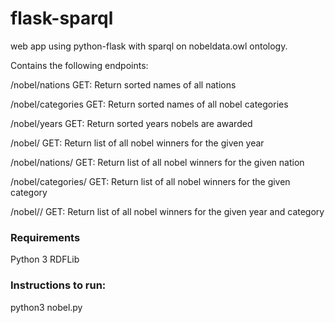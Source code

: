 # flask-sparql
web app using python-flask with sparql on nobeldata.owl ontology.

Contains the following endpoints:

/nobel/nations
GET: Return sorted names of all nations

/nobel/categories
GET: Return sorted names of all nobel categories

/nobel/years
GET: Return sorted years nobels are awarded

/nobel/<year>
GET: Return list of all nobel winners for the given year

/nobel/nations/<nation>
GET: Return list of all nobel winners for the given nation

/nobel/categories/<category>
GET: Return list of all nobel winners for the given category

/nobel/<year>/<category>
GET: Return list of all nobel winners for the given year and category
  
### Requirements
Python 3
RDFLib
  
### Instructions to run:
python3 nobel.py

